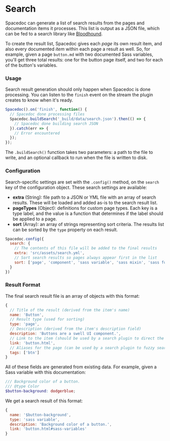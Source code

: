 # Search

Spacedoc can generate a list of search results from the pages and documentation items it processes. This list is output as a JSON file, which can be fed to a search library like [Bloodhound](https://github.com/twitter/typeahead.js/blob/master/doc/bloodhound.md).

To create the result list, Spacedoc gives each *page* its own result item, and also every documented *item* within each page a result as well. So, for example, given a page `button.md` with two documented Sass variables, you'll get three total results: one for the button page itself, and two for each of the button's variables.

### Usage

Search result generation should only happen when Spacedoc is done processing. You can listen to the `finish` event on the stream the plugin creates to know when it's ready.

```js
Spacedoc().on('finish', function() {
  // Spacedoc done processing files
  Spacedoc.buildSearch('_build/data/search.json').then(() => {
    // Spacedoc done building search JSON
  }).catch(err => {
    // Error encountered
  });
});
```

The `.buildSearch()` function takes two parameters: a path to the file to write, and an optional callback to run when the file is written to disk.

### Configuration

Search-specific settings are set with the `.config()` method, on the `search` key of the configuration object. These search settings are available:

- **extra** (String): file path to a JSON or YML file with an array of search results. These will be loaded and added as-is to the search result list.
- **pageTypes** (Object): definitions for custom page types. Each key is a type label, and the value is a function that determines if the label should be applied to a page.
- **sort** (Array): an array of strings representing sort criteria. The results list can be sorted by the `type` property on each result.

```js
Spacedoc.config({
  search: {
    // The contents of this file will be added to the final results
    extra: 'src/assets/search.yml',
    // Sort search results so pages always appear first in the list
    sort: ['page', 'component', 'sass variable', 'sass mixin', 'sass function']
  }
})
```

### Result Format

The final search result file is an array of objects with this format:

```js
{
  // Title of the result (derived from the item's name)
  name: 'Button',
  // Result type (used for sorting)
  type: 'page',
  // Description (derived from the item's description field)
  description: 'Buttons are a swell UI component.',
  // Link to the item (should be used by a search plugin to direct the user)
  link: 'button.html',
  // Aliases for the page (can be used by a search plugin to fuzzy search)
  tags: ['btn']
}
```

All of these fields are generated from existing data. For example, given a Sass variable with this documentation:

```scss
/// Background color of a button.
/// @type Color
$button-background: dodgerblue;
```

We get a search result of this format:

```js
{
  name: '$button-background',
  type: 'sass variable',
  description: 'Background color of a button.',
  link: 'button.html#sass-variables'
}
```
